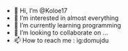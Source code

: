 - 👋 Hi, I’m @Koloe17
- 👀 I’m interested in almost everything
- 🌱 I’m currently learning programming
- 💞️ I’m looking to collaborate on ...
- 📫 How to reach me : ig:domujdu

<!---
Koloe17/Koloe17 is a ✨ special ✨ repository because its `README.md` (this file) appears on your GitHub profile.
You can click the Preview link to take a look at your changes.
--->
